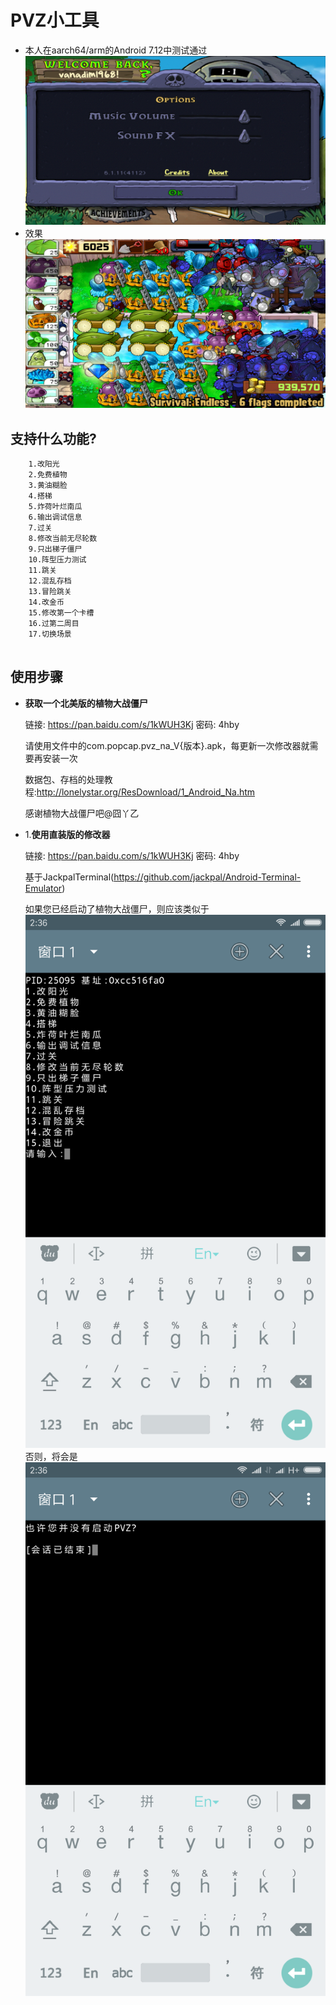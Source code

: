 # PVZ小工具
  * 本人在aarch64/arm的Android 7.12中测试通过
    ![pvz](images/pvz.png)
  * 效果
    ![effect](images/effect.png)
## 支持什么功能?
```
    1.改阳光
    2.免费植物
    3.黄油糊脸
    4.搭梯
    5.炸荷叶烂南瓜
    6.输出调试信息
    7.过关
    8.修改当前无尽轮数
    9.只出梯子僵尸
    10.阵型压力测试
    11.跳关
    12.混乱存档
    13.冒险跳关
    14.改金币
    15.修改第一个卡槽
    16.过第二周目
    17.切换场景


```
## 使用步骤
  * **获取一个北美版的植物大战僵尸**

    链接: https://pan.baidu.com/s/1kWUH3Kj 密码: 4hby

    请使用文件中的com.popcap.pvz_na_V{版本}.apk，每更新一次修改器就需要再安装一次

    数据包、存档的处理教程:http://lonelystar.org/ResDownload/1_Android_Na.htm

    感谢植物大战僵尸吧@囧丫乙

  * 1.**使用直装版的修改器**

    链接: https://pan.baidu.com/s/1kWUH3Kj 密码: 4hby

    基于JackpalTerminal(https://github.com/jackpal/Android-Terminal-Emulator)

    如果您已经启动了植物大战僵尸，则应该类似于
    ![cheater_suceess](images/cheater_success.png)
    否则，将会是
    ![cheater_failure](images/cheater_failure.png)
